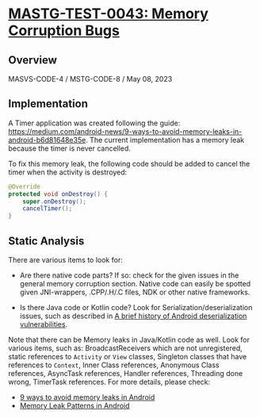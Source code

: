 # [MASTG-TEST-0043: Memory Corruption Bugs](https://mas.owasp.org/MASTG/tests/android/MASVS-CODE/MASTG-TEST-0043)

## Overview
MASVS-CODE-4 / MSTG-CODE-8 / May 08, 2023

## Implementation

A Timer application was created following the guide: https://medium.com/android-news/9-ways-to-avoid-memory-leaks-in-android-b6d81648e35e. The current implementation has a memory leak because the timer is never cancelled. 

To fix this memory leak, the following code should be added to cancel the timer when the activity is destroyed:

```java  
@Override
protected void onDestroy() {
    super.onDestroy();
    cancelTimer();
}
```   




## Static Analysis

There are various items to look for:

- Are there native code parts? If so: check for the given issues in the general memory corruption section. Native code can easily be spotted given JNI-wrappers, .CPP/.H/.C files, NDK or other native frameworks.

- Is there Java code or Kotlin code? Look for Serialization/deserialization issues, such as described in [A brief history of Android deserialization vulnerabilities](https://securitylab.github.com/research/android-deserialization-vulnerabilities/).

Note that there can be Memory leaks in Java/Kotlin code as well. Look for various items, such as: BroadcastReceivers which are not unregistered, static references to `Activity` or `View` classes, Singleton classes that have references to `Context`, Inner Class references, Anonymous Class references, AsyncTask references, Handler references, Threading done wrong, TimerTask references. For more details, please check:

- [9 ways to avoid memory leaks in Android](https://medium.com/android-news/9-ways-to-avoid-memory-leaks-in-android-b6d81648e35e)
- [Memory Leak Patterns in Android](https://medium.com/android-news/9-ways-to-avoid-memory-leaks-in-android-b6d81648e35e)
